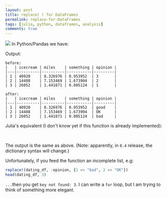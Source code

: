 ```yaml
---
layout: post
title: replace( ) for DataFrames
permalink: replace-for-DataFrames
tags: [julia, python, dataframes, analysis]
comments: true
---
```

<img src="http://imgs.xkcd.com/comics/the_general_problem.png" />
In Python/Pandas we have:

<code data-gist-id="29fbce693d198040cd68" data-gist-hide-footer="true" data-gist-hide-line-numbers="true"></code>

Output:

```
before: 
|   | icecream | miles    | something | opinion |
|---|----------|----------|-----------|---------|
| 1 | 40920    | 8.326976 | 0.953952  | 3       |
| 2 | 14488    | 7.153469 | 1.673904  | 2       |
| 3 | 26052    | 1.441871 | 0.805124  | 1       |

after:
|   | icecream | miles    | something | opinion |
|---|----------|----------|-----------|---------|
| 1 | 40920    | 8.326976 | 0.953952  | good    |
| 2 | 14488    | 7.153469 | 1.673904  | OK      |
| 3 | 26052    | 1.441871 | 0.805124  | bad     |
```

Julia's equivalent (I don't know yet if this function is already implemented):

<!-- more -->

<br />
<code data-gist-id="23dfcfcedc53e44026f0" data-gist-hide-footer="true" data-gist-hide-line-numbers="true"></code>

The output is the same as above. (Note: apparently, in <code>0.4</code> release, the dictionary syntax will change.)

Unfortunately, if you feed the function an incomplete list, e.g:

``` julia
replace!(dating_df, :opinion, {1 => "bad", 2 => "OK"})
head(dating_df, 3)
```

`...`then you get `key not found: 3`. I can write a `for` loop, but I am trying to think of something more elegant.
